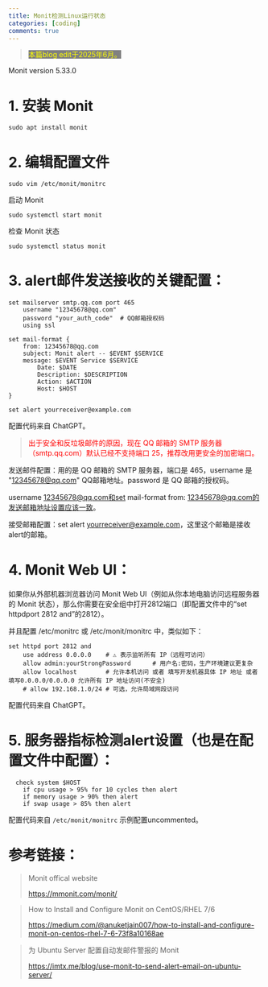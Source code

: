 ```yaml
---
title: Monit检测Linux运行状态
categories: [coding]
comments: true
---
```


> <span style="color:yellow; background-color:gray">本篇blog edit于2025年6月。</span>

Monit version 5.33.0

# 1. 安装 Monit

```shell
sudo apt install monit
```

# 2. 编辑配置文件

```shell
sudo vim /etc/monit/monitrc
```

启动 Monit

```shell
sudo systemctl start monit
```

检查 Monit 状态

```shell
sudo systemctl status monit
```

# 3. alert邮件发送接收的关键配置：

```shell
set mailserver smtp.qq.com port 465
    username "12345678@qq.com"
    password "your_auth_code"  # QQ邮箱授权码
    using ssl

set mail-format {
    from: 12345678@qq.com
    subject: Monit alert -- $EVENT $SERVICE
    message: $EVENT Service $SERVICE
        Date: $DATE
        Description: $DESCRIPTION
        Action: $ACTION
        Host: $HOST
}

set alert yourreceiver@example.com
```

配置代码来自 ChatGPT。

> <span style="color:red">出于安全和反垃圾邮件的原因，现在 QQ 邮箱的 SMTP 服务器（smtp.qq.com）默认已经不支持端口 25，推荐改用更安全的加密端口。</span>

发送邮件配置：用的是 QQ 邮箱的 SMTP 服务器，端口是 465，username 是 "12345678@qq.com" QQ邮箱地址。password 是 QQ 邮箱的授权码。

username 12345678@qq.com和set mail-format from: 12345678@qq.com的发送邮箱地址设置应该一致。

接受邮箱配置：set alert yourreceiver@example.com，这里这个邮箱是接收alert的邮箱。

# 4. Monit Web UI：

如果你从外部机器浏览器访问 Monit Web UI（例如从你本地电脑访问远程服务器的 Monit 状态），那么你需要在安全组中打开2812端口（即配置文件中的“set httpdport 2812 and”的2812）。

并且配置 /etc/monitrc 或 /etc/monit/monitrc 中，类似如下：

```shell
set httpd port 2812 and
    use address 0.0.0.0    # ⚠️ 表示监听所有 IP（远程可访问）
    allow admin:yourStrongPassword      # 用户名:密码，生产环境建议更复杂
    allow localhost        # 允许本机访问 或者 填写开发机器具体 IP 地址 或者 填写0.0.0.0/0.0.0.0 允许所有 IP 地址访问(不安全)
    # allow 192.168.1.0/24 # 可选，允许局域网段访问
```

配置代码来自 ChatGPT。

# 5. 服务器指标检测alert设置（也是在配置文件中配置）：

```shell
  check system $HOST
    if cpu usage > 95% for 10 cycles then alert
    if memory usage > 90% then alert
    if swap usage > 85% then alert
```

配置代码来自 `/etc/monit/monitrc` 示例配置uncommented。

# 参考链接：

> Monit offical website
>
> https://mmonit.com/monit/

> How to Install and Configure Monit on CentOS/RHEL 7/6
>
> https://medium.com/@anuketjain007/how-to-install-and-configure-monit-on-centos-rhel-7-6-73f8a10168ae

> 为 Ubuntu Server 配置自动发邮件警报的 Monit
>
> https://imtx.me/blog/use-monit-to-send-alert-email-on-ubuntu-server/